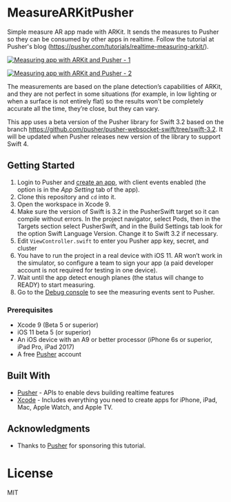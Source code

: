 # MeasureARKitPusher
Simple measure AR app made with ARKit. It sends the measures to Pusher so they can be consumed by other apps in realtime. Follow the tutorial at Pusher's blog (https://pusher.com/tutorials/realtime-measuring-arkit/).

[![Measuring app with ARKit and Pusher - 1](https://img.youtube.com/vi/osby8WfvPQA/0.jpg)](http://www.youtube.com/watch?v=osby8WfvPQA)

[![Measuring app with ARKit and Pusher - 2](https://img.youtube.com/vi/gRX3sHiV9Hg/0.jpg)](http://www.youtube.com/watch?v=gRX3sHiV9Hg)

The measurements are based on the plane detection’s capabilities of ARKit, and they are not perfect in some situations (for example, in low lighting or when a surface is not entirely flat) so the results won’t be completely accurate all the time, they’re close, but they can vary.

This app uses a beta version of the Pusher library for Swift 3.2 based on the branch https://github.com/pusher/pusher-websocket-swift/tree/swift-3.2. It will be updated when Pusher releases new version of the library to support Swift 4.


## Getting Started
1. Login to Pusher and [create an app](https://dashboard.pusher.com), with client events enabled (the option is in the _App Setting_ tab of the app).
2. Clone this repository and `cd` into it.
3. Open the workspace in Xcode 9.
4. Make sure the version of Swift is 3.2 in the PusherSwift target so it can compile without errors. In the project navigator, select Pods, then in the Targets section select PusherSwift, and in the Build Settings tab look for the option Swift Language Version. Change it to Swift 3.2 if necessary.
4. Edit `ViewController.swift` to enter you Pusher app key, secret, and cluster
5. You have to run the project in a real device with iOS 11. AR won’t work in the simulator, so configure a team to sign your app (a paid developer account is not required for testing in one device).
6. Wait until the app detect enough planes (the status will change to READY) to start measuring.
7. Go to the [Debug console](https://dashboard.pusher.com) to see the measuring events sent to Pusher.

### Prerequisites

- Xcode 9 (Beta 5 or superior)
- iOS 11 beta 5 (or superior)
- An iOS device with an A9 or better processor (iPhone 6s or superior, iPad Pro, iPad 2017)
- A free [Pusher](https://pusher.com) account

## Built With

* [Pusher](https://pusher.com/) - APIs to enable devs building realtime features
* [Xcode](https://developer.apple.com/xcode/) - Includes everything you need to create apps for iPhone, iPad, Mac, Apple Watch, and Apple TV.

## Acknowledgments

* Thanks to [Pusher](https://pusher.com/) for sponsoring this tutorial.

# License
MIT
